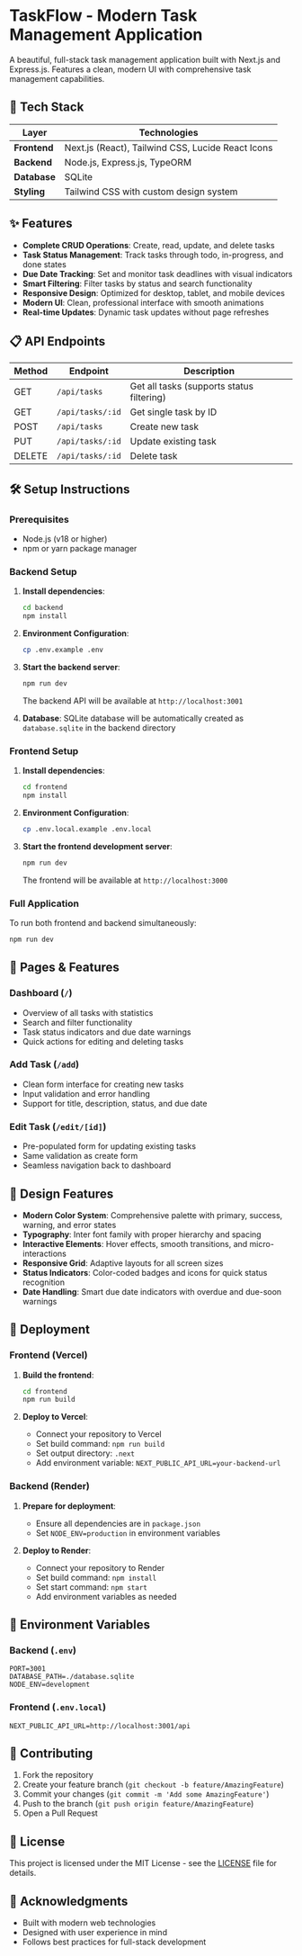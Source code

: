 # TaskFlow - Modern Task Management Application

A beautiful, full-stack task management application built with Next.js and Express.js. Features a clean, modern UI with comprehensive task management capabilities.

## 🚀 Tech Stack

| Layer | Technologies |
|-------|-------------|
| **Frontend** | Next.js (React), Tailwind CSS, Lucide React Icons |
| **Backend** | Node.js, Express.js, TypeORM |
| **Database** | SQLite |
| **Styling** | Tailwind CSS with custom design system |

## ✨ Features

- **Complete CRUD Operations**: Create, read, update, and delete tasks
- **Task Status Management**: Track tasks through todo, in-progress, and done states
- **Due Date Tracking**: Set and monitor task deadlines with visual indicators
- **Smart Filtering**: Filter tasks by status and search functionality
- **Responsive Design**: Optimized for desktop, tablet, and mobile devices
- **Modern UI**: Clean, professional interface with smooth animations
- **Real-time Updates**: Dynamic task updates without page refreshes

## 📋 API Endpoints

| Method | Endpoint | Description |
|--------|----------|-------------|
| GET | `/api/tasks` | Get all tasks (supports status filtering) |
| GET | `/api/tasks/:id` | Get single task by ID |
| POST | `/api/tasks` | Create new task |
| PUT | `/api/tasks/:id` | Update existing task |
| DELETE | `/api/tasks/:id` | Delete task |

## 🛠️ Setup Instructions

### Prerequisites

- Node.js (v18 or higher)
- npm or yarn package manager

### Backend Setup

1. **Install dependencies**:
   ```bash
   cd backend
   npm install
   ```

2. **Environment Configuration**:
   ```bash
   cp .env.example .env
   ```

3. **Start the backend server**:
   ```bash
   npm run dev
   ```

   The backend API will be available at `http://localhost:3001`

4. **Database**: SQLite database will be automatically created as `database.sqlite` in the backend directory

### Frontend Setup

1. **Install dependencies**:
   ```bash
   cd frontend
   npm install
   ```

2. **Environment Configuration**:
   ```bash
   cp .env.local.example .env.local
   ```

3. **Start the frontend development server**:
   ```bash
   npm run dev
   ```

   The frontend will be available at `http://localhost:3000`

### Full Application

To run both frontend and backend simultaneously:

```bash
npm run dev
```

## 📱 Pages & Features

### Dashboard (`/`)
- Overview of all tasks with statistics
- Search and filter functionality
- Task status indicators and due date warnings
- Quick actions for editing and deleting tasks

### Add Task (`/add`)
- Clean form interface for creating new tasks
- Input validation and error handling
- Support for title, description, status, and due date

### Edit Task (`/edit/[id]`)
- Pre-populated form for updating existing tasks
- Same validation as create form
- Seamless navigation back to dashboard

## 🎨 Design Features

- **Modern Color System**: Comprehensive palette with primary, success, warning, and error states
- **Typography**: Inter font family with proper hierarchy and spacing
- **Interactive Elements**: Hover effects, smooth transitions, and micro-interactions
- **Responsive Grid**: Adaptive layouts for all screen sizes
- **Status Indicators**: Color-coded badges and icons for quick status recognition
- **Date Handling**: Smart due date indicators with overdue and due-soon warnings

## 🚀 Deployment

### Frontend (Vercel)

1. **Build the frontend**:
   ```bash
   cd frontend
   npm run build
   ```

2. **Deploy to Vercel**:
   - Connect your repository to Vercel
   - Set build command: `npm run build`
   - Set output directory: `.next`
   - Add environment variable: `NEXT_PUBLIC_API_URL=your-backend-url`

### Backend (Render)

1. **Prepare for deployment**:
   - Ensure all dependencies are in `package.json`
   - Set `NODE_ENV=production` in environment variables

2. **Deploy to Render**:
   - Connect your repository to Render
   - Set build command: `npm install`
   - Set start command: `npm start`
   - Add environment variables as needed

## 📝 Environment Variables

### Backend (`.env`)
```env
PORT=3001
DATABASE_PATH=./database.sqlite
NODE_ENV=development
```

### Frontend (`.env.local`)
```env
NEXT_PUBLIC_API_URL=http://localhost:3001/api
```

## 🤝 Contributing

1. Fork the repository
2. Create your feature branch (`git checkout -b feature/AmazingFeature`)
3. Commit your changes (`git commit -m 'Add some AmazingFeature'`)
4. Push to the branch (`git push origin feature/AmazingFeature`)
5. Open a Pull Request

## 📄 License

This project is licensed under the MIT License - see the [LICENSE](LICENSE) file for details.

## 🙏 Acknowledgments

- Built with modern web technologies
- Designed with user experience in mind
- Follows best practices for full-stack development
